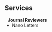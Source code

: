 ## Services

<h4 style="margin:0 10px 0;">Journal Reviewers</h4>

<ul style="margin:0 0 20px;">
  <li>Nano Letters</li>
</ul>